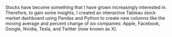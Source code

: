 Stocks have become something that I have grown increasingly interested in. Therefore, to gain some insights, I created an interactive Tableau stock market dashboard using Pandas and 
Python to create new columns like the moving average and percent change of six companies: Apple, Facebook, Google, Nvidia, Tesla, and Twitter (now known as X). 
